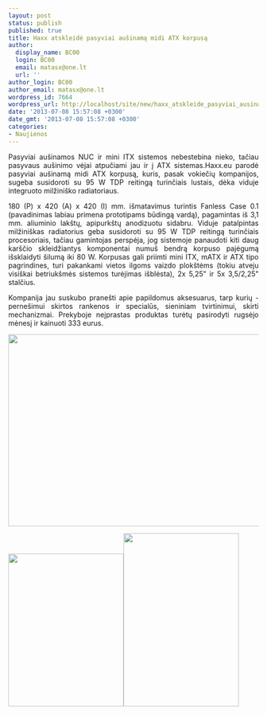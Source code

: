 ```yaml
---
layout: post
status: publish
published: true
title: Haxx atskleidė pasyviai aušinamą midi ATX korpusą
author:
  display_name: BC00
  login: BC00
  email: matasx@one.lt
  url: ''
author_login: BC00
author_email: matasx@one.lt
wordpress_id: 7664
wordpress_url: http://localhost/site/new/haxx_atskleide_pasyviai_ausinama_midi_atx_korpusa/
date: '2013-07-08 15:57:08 +0300'
date_gmt: '2013-07-08 15:57:08 +0300'
categories:
- Naujienos
---
```

<p style="text-align: justify;">
	Pasyviai au&scaron;inamos NUC ir mini ITX sistemos nebestebina nieko, tačiau pasyvaus au&scaron;inimo vėjai atpučiami jau ir į ATX sistemas.Haxx.eu parodė pasyviai au&scaron;inamą midi ATX korpusą, kuris, pasak vokiečių kompanijos, sugeba susidoroti su 95 W TDP reitingą turinčiais lustais, dėka viduje integruoto milžini&scaron;ko radiatoriaus.</p>
<p style="text-align: justify;">
	180 (P) x 420 (A) x 420 (I) mm. i&scaron;matavimus turintis Fanless Case 0.1 (pavadinimas labiau primena prototipams būdingą vardą), pagamintas i&scaron; 3,1 mm. aliuminio lak&scaron;tų, apipurk&scaron;tų anodizuotu sidabru. Viduje patalpintas milžini&scaron;kas radiatorius geba susidoroti su 95 W TDP reitingą turinčiais procesoriais, tačiau gamintojas perspėja, jog sistemoje panaudoti kiti daug kar&scaron;čio skleidžiantys komponentai numu&scaron; bendrą korpuso pajėgumą i&scaron;sklaidyti &scaron;ilumą iki 80 W. Korpusas gali priimti mini ITX, mATX ir ATX tipo pagrindines, turi pakankami vietos ilgoms vaizdo plok&scaron;tėms (tokiu atveju visi&scaron;kai betriuk&scaron;mės sistemos turėjimas i&scaron;blėsta), 2x 5,25&quot; ir 5x 3,5/2,25&quot; stalčius.</p>
<p style="text-align: justify;">
	Kompanija jau suskubo prane&scaron;ti apie papildomus aksesuarus, tarp kurių - perne&scaron;imui skirtos rankenos ir specialūs, sieniniam tvirtinimui, skirti mechanizmai. Prekyboje neįprastas produktas turėtų pasirodyti rugsėjo mėnesį ir kainuoti 333 eurus.</p>
<p style="text-align: justify;">
	<a href="http://technews.lt/userfiles/42d.jpg"><img alt="" src="http://technews.lt/userfiles/42d.jpg" style="width: 520px; height: 386px;" /></a></p>
<p style="text-align: justify;">
	<a href="http://technews.lt/userfiles/42a.jpg"><img alt="" src="http://technews.lt/userfiles/42a.jpg" style="width: 232px; height: 307px;" /></a><a href="http://technews.lt/userfiles/42c.jpg"><img alt="" src="http://technews.lt/userfiles/42c.jpg" style="width: 232px; height: 348px;" /></a></p>
